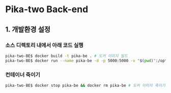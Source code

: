 # Pika-two Back-end
## 1. 개발환경 설정
### 소스 디렉토리 내에서 아래 코드 실행
```sh
pika-two-BE$ docker build -t pika-be . # 도커 이미지 빌드
pika-two-BE$ docker run --name pika-be -d -p 5000:5000 -v "$(pwd)":/opt/code pika-be # 도커 이미지 실행
```

### 컨테이너 죽이기
```sh
pika-two-BE$ docker stop pika-be && docker rm pika-be # 도커 이미지 죽이기
```
